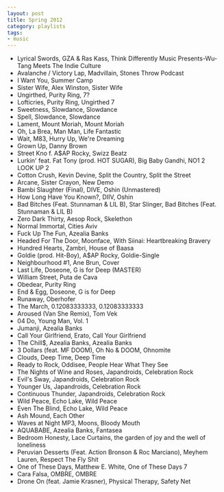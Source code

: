 ```yaml
---
layout: post
title: Spring 2012
category: playlists
tags:
- music
---
```

* Lyrical Swords, GZA &#38; Ras Kass, Think Differently Music Presents-Wu-Tang Meets The Indie Culture
* Avalanche / Victory Lap, Madvillain, Stones Throw Podcast
* I Want You, Summer Camp
* Sister Wife, Alex Winston, Sister Wife
* Ungirthed, Purity Ring, 7?
* Lofticries, Purity Ring, Ungirthed 7
* Sweetness, Slowdance, Slowdance
* Spell, Slowdance, Slowdance
* Lament, Mount Moriah, Mount Moriah
* Oh, La Brea, Man Man, Life Fantastic
* Wait, M83, Hurry Up, We're Dreaming
* Grown Up, Danny Brown
* Street Kno f. A$AP Rocky, Swizz Beatz
* Lurkin' feat. Fat Tony (prod. HOT SUGAR), Big Baby Gandhi, NO1 2 LOOK UP 2
* Cotton Crush, Kevin Devine, Split the Country, Split the Street
* Arcane, Sister Crayon, New Demo
* Bambi Slaughter (Final), DIVE, Oshin (Unmastered)
* How Long Have You Known?, DIIV, Oshin
* Bad Bitches (Feat. Stunnaman &#38; LIL B), Star Slinger, Bad Bitches (Feat. Stunnaman &#38; LIL B)
* Zero Dark Thirty, Aesop Rock, Skelethon
* Normal Immortal, Cities Aviv
* Fuck Up The Fun, Azealia Banks
* Headed For The Door, Moonface, With Siinai: Heartbreaking Bravery
* Hundred Hearts, Zambri, House of Baasa
* Goldie (prod. Hit-Boy), A$AP Rocky, Goldie-Single
* Neighbourhood #1, Ane Brun, Cover
* Last Life, Doseone, G is for Deep (MASTER)
* William Street, Puta de Cava
* Obedear, Purity Ring
* End &#38; Egg, Doseone, G is for Deep
* Runaway, Oberhofer
* The March, 0.12083333333, 0.12083333333
* Aroused (Van She Remix), Tom Vek
* 04 Do, Young Man, Vol. 1
* Jumanji, Azealia Banks
* Call Your Girlfriend, Erato, Call Your Girlfriend
* The Chill$, Azealia Banks, Azealia Banks
* 3 Dollars (feat. MF DOOM), Oh No &#38; DOOM, Ohnomite
* Clouds, Deep Time, Deep Time
* Ready to Rock, Oddisee, People Hear What They See
* The Nights of Wine and Roses, Japandroids, Celebration Rock
* Evil's Sway, Japandroids, Celebration Rock
* Younger Us, Japandroids, Celebration Rock
* Continuous Thunder, Japandroids, Celebration Rock
* Wild Peace, Echo Lake, Wild Peace
* Even The Blind, Echo Lake, Wild Peace
* Ash Mound, Each Other
* Waves at Night MP3, Moons, Bloody Mouth
* AQUABABE, Azealia Banks, Fantasea
* Bedroom Honesty, Lace Curtains, the garden of joy and the well of loneliness
* Peruvian Desserts (Feat. Action Bronson &#38; Roc Marciano), Meyhem Lauren, Respect The Fly Shit
* One of These Days, Matthew E. White, One of These Days 7
* Cara Falsa, OMBRE, OMBRE
* Drone On (feat. Jamie Krasner), Physical Therapy, Safety Net
